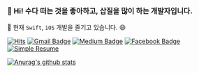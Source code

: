 ### 👋 Hi! 수다 떠는 것을 좋아하고, 삽질을 많이 하는 개발자입니다. <br />
🔭 현재 `Swift`, `iOS` 개발을 즐기고 있습니다. 😄

[![Hits](https://hits.seeyoufarm.com/api/count/incr/badge.svg?url=https%3A%2F%2Fgithub.com%2Fclintjang%2Fclintjang)](https://github.com/clintjang)
[![Gmail Badge](https://img.shields.io/badge/-Gmail-d14836?style=flat-square&logo=Gmail&logoColor=white&link=mailto:jang.wangsu@gmail.com)](mailto:jang.wangsu@gmail.com)
[![Medium Badge](https://img.shields.io/badge/-Medium-12100E?style=flat-square&logo=medium&logoColor=white&link=https://medium.com/@jang.wangsu/)](https://medium.com/@jang.wangsu/)
[![Facebook Badge](https://img.shields.io/badge/-Facebook-1877f2?style=flat-square&logo=facebook&logoColor=white&link=https://www.facebook.com/clint.jang.7/)](https://www.facebook.com/clint.jang.7/)
[![Simple Resume](https://img.shields.io/static/v1?label=Simple&message=Resume&color=yellow&link=https://github.com/ClintJang/resume)](https://github.com/ClintJang/resume)

[![Anurag's github stats](https://github-readme-stats.vercel.app/api?username=ClintJang)](https://github.com/anuraghazra/github-readme-stats)


<!--

[![Linkedin Badge](https://img.shields.io/badge/-LinkedIn-blue?style=flat-square&logo=Linkedin&logoColor=white&link=https://www.linkedin.com/in/clint-jang-504b711b1/)](https://www.linkedin.com/in/clint-jang-504b711b1)

### Hi there 👋

**ClintJang/ClintJang** is a ✨ _special_ ✨ repository because its `README.md` (this file) appears on your GitHub profile.

Here are some ideas to get you started:

- 🔭 I’m currently working on ...
- 🌱 I’m currently learning ...
- 👯 I’m looking to collaborate on ...
- 🤔 I’m looking for help with ...
- 💬 Ask me about ...
- 📫 How to reach me: ...
- 😄 Pronouns: ...
- ⚡ Fun fact: ...
-->
